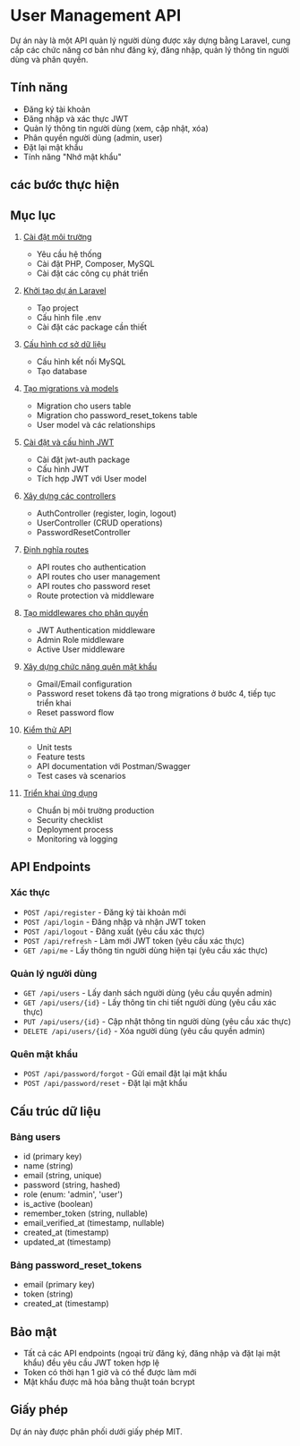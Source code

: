 # User Management API

Dự án này là một API quản lý người dùng được xây dựng bằng Laravel, cung cấp các chức năng cơ bản như đăng ký, đăng nhập, quản lý thông tin người dùng và phân quyền.

## Tính năng

- Đăng ký tài khoản
- Đăng nhập và xác thực JWT
- Quản lý thông tin người dùng (xem, cập nhật, xóa)
- Phân quyền người dùng (admin, user)
- Đặt lại mật khẩu
- Tính năng "Nhớ mật khẩu"

## các bước thực hiện

## Mục lục
1. [Cài đặt môi trường](#1-cài-đặt-môi-trường)
   - Yêu cầu hệ thống
   - Cài đặt PHP, Composer, MySQL
   - Cài đặt các công cụ phát triển

2. [Khởi tạo dự án Laravel](#2-khởi-tạo-dự-án-laravel)
   - Tạo project
   - Cấu hình file .env
   - Cài đặt các package cần thiết

3. [Cấu hình cơ sở dữ liệu](#3-cấu-hình-cơ-sở-dữ-liệu)
   - Cấu hình kết nối MySQL
   - Tạo database
   

4. [Tạo migrations và models](#4-tạo-migrations-và-models)
   - Migration cho users table
   - Migration cho password_reset_tokens table
   - User model và các relationships

5. [Cài đặt và cấu hình JWT](#5-cài-đặt-và-cấu-hình-jwt)
   - Cài đặt jwt-auth package
   - Cấu hình JWT
   - Tích hợp JWT với User model

6. [Xây dựng các controllers](#6-xây-dựng-các-controllers)
   - AuthController (register, login, logout)
   - UserController (CRUD operations)
   - PasswordResetController

7. [Định nghĩa routes](#7-định-nghĩa-routes)
   - API routes cho authentication
   - API routes cho user management
   - API routes cho password reset
   - Route protection và middleware

8. [Tạo middlewares cho phân quyền](#8-tạo-middlewares-cho-phân-quyền)
   - JWT Authentication middleware
   - Admin Role middleware
   - Active User middleware

9. [Xây dựng chức năng quên mật khẩu](#9-xây-dựng-chức-năng-quên-mật-khẩu)
   - Gmail/Email configuration
   - Password reset tokens đã tạo trong migrations ở bước 4, tiếp tục triển khai 
   - Reset password flow 

10. [Kiểm thử API](#10-kiểm-thử-api)
    - Unit tests
    - Feature tests
    - API documentation với Postman/Swagger
    - Test cases và scenarios

11. [Triển khai ứng dụng](#11-triển-khai-ứng-dụng)
    - Chuẩn bị môi trường production
    - Security checklist
    - Deployment process
    - Monitoring và logging


## API Endpoints

### Xác thực

- `POST /api/register` - Đăng ký tài khoản mới
- `POST /api/login` - Đăng nhập và nhận JWT token
- `POST /api/logout` - Đăng xuất (yêu cầu xác thực)
- `POST /api/refresh` - Làm mới JWT token (yêu cầu xác thực)
- `GET /api/me` - Lấy thông tin người dùng hiện tại (yêu cầu xác thực)

### Quản lý người dùng

- `GET /api/users` - Lấy danh sách người dùng (yêu cầu quyền admin)
- `GET /api/users/{id}` - Lấy thông tin chi tiết người dùng (yêu cầu xác thực)
- `PUT /api/users/{id}` - Cập nhật thông tin người dùng (yêu cầu xác thực)
- `DELETE /api/users/{id}` - Xóa người dùng (yêu cầu quyền admin)

### Quên mật khẩu

- `POST /api/password/forgot` - Gửi email đặt lại mật khẩu
- `POST /api/password/reset` - Đặt lại mật khẩu

## Cấu trúc dữ liệu

### Bảng users
- id (primary key)
- name (string)
- email (string, unique)
- password (string, hashed)
- role (enum: 'admin', 'user')
- is_active (boolean)
- remember_token (string, nullable)
- email_verified_at (timestamp, nullable)
- created_at (timestamp)
- updated_at (timestamp)

### Bảng password_reset_tokens
- email (primary key)
- token (string)
- created_at (timestamp)



## Bảo mật

- Tất cả các API endpoints (ngoại trừ đăng ký, đăng nhập và đặt lại mật khẩu) đều yêu cầu JWT token hợp lệ
- Token có thời hạn 1 giờ và có thể được làm mới
- Mật khẩu được mã hóa bằng thuật toán bcrypt
## Giấy phép

Dự án này được phân phối dưới giấy phép MIT.
